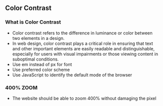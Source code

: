 ## Color Contrast
### What is Color Contrast
- Color contrast refers to the difference in luminance or color between two elements in a design. 
- In web design, color contrast plays a critical role in ensuring that text and other important elements are easily readable and distinguishable, especially for users with visual impairments or those viewing content in suboptimal conditions.
- Use em instead of px for font
- Use preferred color scheme
- Use JavaScript to identify the default mode of the browser

### 400% ZOOM
- The website should be able to zoom 400% without damaging the pixel  
